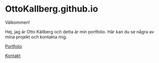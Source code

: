 # OttoKallberg.github.io

Välkommen!

Hej, jag är Otto Källberg och detta är min portfolio. Här kan du se några av mina projekt och kontakta mig.

[Portfolio](/portfolio.html)

[Kontakt](contact.html)
